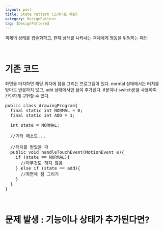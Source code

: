 ```yaml
---
layout: post
title: State Pattern (스테이트 패턴)
category: DesignPattern
tag: [DesignPattern]
---
```


객체의 상태를 캡슐화하고, 현재 상태를 나타내는 객체에게 행동을 위임하는 패턴

<br>

# 기존 코드
화면을 터치하면 해당 위치에 점을 그리는 프로그램이 있다.
normal 상태에서는 터치를 받아도 반응하지 않고, add 상태에서만 점이 추가된다.
if문이나 switch문을 사용하여 간단하게 구현할 수 있다.

<pre class="prettyprint">
public class drawingProgram{
  final static int NORMAL = 0;
  final static int ADD = 1;

  int state = NORMAL;
  
  //기타 메소드...

  //터치를 받았을 때
  public void handleTouchEvent(MotionEvent e){
    if (state == NORMAL){
      //아무것도 하지 않음
    } else if (state == add){
      //화면에 점 그리기
    }
  }
}
</pre>

<br>

# 문제 발생 : 기능이나 상태가 추가된다면?
